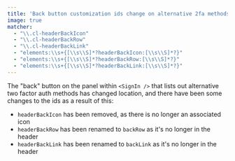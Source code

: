 ```yaml
---
title: 'Back button customization ids change on alternative 2fa methods page'
image: true
matcher:
  - "\\.cl-headerBackIcon"
  - "\\.cl-headerBackRow"
  - "\\.cl-headerBackLink"
  - "elements:\\s+{[\\s\\S]*?headerBackIcon:[\\s\\S]*?}"
  - "elements:\\s+{[\\s\\S]*?headerBackRow:[\\s\\S]*?}"
  - "elements:\\s+{[\\s\\S]*?headerBackLink:[\\s\\S]*?}"
---
```


The "back" button on the panel within `<SignIn />` that lists out alternative two factor auth methods has changed location, and there have been some changes to the ids as a result of this:

- `headerBackIcon` has been removed, as there is no longer an associated icon
- `headerBackRow` has been renamed to `backRow` as it's no longer in the header
- `headerBackLink` has been renamed to `backLink` as it's no longer in the header
